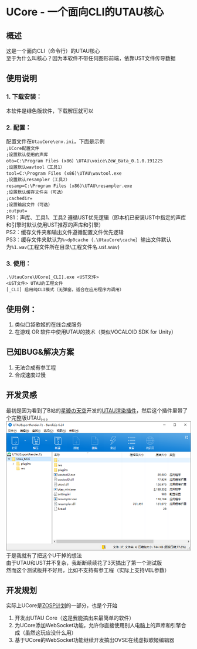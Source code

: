 # UCore - 一个面向CLI的UTAU核心
## 概述
这是一个面向CLI（命令行）的UTAU核心  
至于为什么叫核心？因为本软件不带任何图形前端，依靠UST文件传导数据
## 使用说明
### 1. 下载安装：
本软件是绿色版软件，下载解压就可以
### 2. 配置：
配置文件在`UtauCore\env.ini`，下面是示例  
`;UCore配置文件`  
`;设置默认使用的声库`  
`oto=C:\Program Files (x86）\UTAU\voice\ZeW_Bata_0.1.0.191225`  
`;设置默认wavtool（工具1）`  
`tool=C:\Program Files (x86)\UTAU\wavtool.exe`  
`;设置默认resampler（工具2）`  
`resamp=C:\Program Files (x86)\UTAU\resampler.exe`  
`;设置默认缓存文件夹（可选）`  
`;cachedir=`  
`;设置输出文件（可选）`  
`;output=`  
PS1：声库、工具1、工具2 遵循UST优先逻辑（即本机已安装UST中指定的声库和引擎时默认使用UST推荐的声库和引擎）  
PS2：缓存文件夹和输出文件遵循配置文件优先逻辑  
PS3：缓存文件夹默认为`%~dp0cache`（`.\UtauCore\cache`）输出文件默认为`%1.wav`(工程文件所在目录\工程文件名.ust.wav)
### 3. 使用：
`.\UtauCore\UCore[_CLI].exe <UST文件>`  
`<UST文件> UTAU的工程文件`  
`[_CLI] 启用纯CLI模式（无弹窗，适合在应用程序内调用）`   
## 使用例：
1. 类似口袋歌姬的在线合成服务
2. 在游戏 OR 软件中使用UTAU的技术（类似VOCALOID SDK for Unity）
## 已知BUG&解决方案
1. 无法合成有参工程
2. 合成速度过慢
## 开发灵感
最初是因为看到了B站的[星璇の天空](https://space.bilibili.com/232240)开发的[UTAU渲染插件](https://www.bilibili.com/video/av1182545)，然后这个插件里带了个完整版UTAU。。。  
![完整版UTAU](PICS/01.png)
于是我就有了把这个U干掉的想法  
由于UTAU和UST并不复杂，我断断续续花了3天搞出了第一个测试版  
然而这个测试版并不好用，比如不支持有参工程（实际上支持VEL参数）
## 开发规划
实际上UCore是[ZOSP计划](https://github.com/daze456/ZOSP)的一部分，也是个开始  
1. 开发出UTAU Core（这是我能搞出来最简单的软件）
2. 为UCore添加WebSocket功能，允许你直接使用别人电脑上的声库和引擎合成（虽然这玩应没什么用）
3. 基于UCore的WebSocket功能继续开发搞出OVSE在线虚拟歌姬编辑器